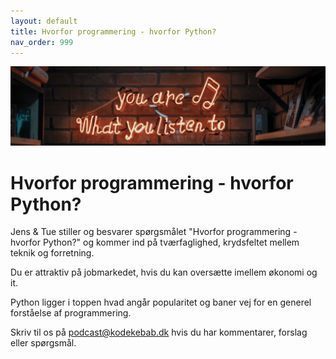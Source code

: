 ```yaml
---
layout: default
title: Hvorfor programmering - hvorfor Python?
nav_order: 999
---
```

![](../image/podcast.jpg)
# Hvorfor programmering - hvorfor Python?
Jens & Tue stiller og besvarer spørgsmålet "Hvorfor programmering - hvorfor Python?" og kommer ind på tværfaglighed, krydsfeltet mellem teknik og forretning.

Du er attraktiv på jobmarkedet, hvis du kan oversætte imellem økonomi og it.

Python ligger i toppen hvad angår popularitet og baner vej for en generel forståelse af programmering.

Skriv til os på [podcast@kodekebab.dk](mailto:podcast@kodekebab.dk) hvis du har kommentarer, forslag eller spørgsmål.
